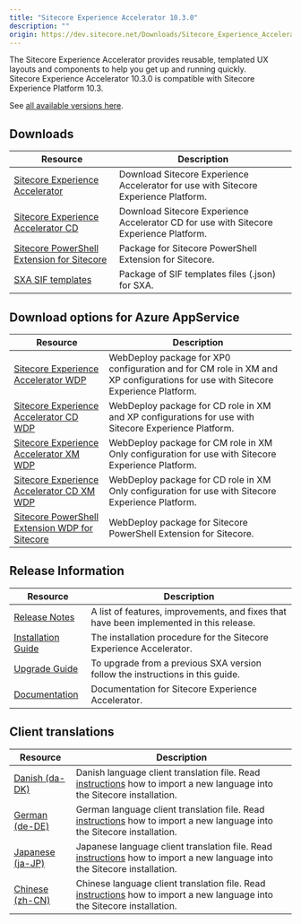 ```yaml
---
title: "Sitecore Experience Accelerator 10.3.0"
description: ""
origin: https://dev.sitecore.net/Downloads/Sitecore_Experience_Accelerator/10x/Sitecore_Experience_Accelerator_1030
---
```

 
The Sitecore Experience Accelerator provides reusable, templated UX layouts and components to help you get up and running quickly.\
Sitecore Experience Accelerator 10.3.0 is compatible with Sitecore Experience Platform 10.3.

See [all available versions here](/downloads/Sitecore_Experience_Accelerator).

## Downloads

 | Resource | Description |
 | --- | --- |
 | [Sitecore Experience Accelerator](https://scdp.blob.core.windows.net/downloads/Sitecore%20Experience%20Accelerator/10x/Sitecore%20Experience%20Accelerator%201030/Secure/Sitecore%20Experience%20Accelerator%2010.3.0%20rev.%2000074.zip) | Download Sitecore Experience Accelerator for use with Sitecore Experience Platform. |
 | [Sitecore Experience Accelerator CD](https://scdp.blob.core.windows.net/downloads/Sitecore%20Experience%20Accelerator/10x/Sitecore%20Experience%20Accelerator%201030/Secure/Sitecore%20Experience%20Accelerator%2010.3.0%20rev.%2000074%20CD.zip) | Download Sitecore Experience Accelerator CD for use with Sitecore Experience Platform. |
 | [Sitecore PowerShell Extension for Sitecore](https://scdp.blob.core.windows.net/downloads/Sitecore%20Experience%20Accelerator/10x/Sitecore%20Experience%20Accelerator%201030/Secure/Sitecore.PowerShell.Extensions-6.4-IAR.zip) | Package for Sitecore PowerShell Extension for Sitecore. |
 | [SXA SIF templates](https://scdp.blob.core.windows.net/downloads/Sitecore%20Experience%20Accelerator/10x/Sitecore%20Experience%20Accelerator%201030/Secure/SXA%20SIF%20Templates%2010.3.0%20rev.%2000074.zip) | Package of SIF templates files (.json) for SXA. |

## Download options for Azure AppService

 | Resource | Description |
 | --- | --- |
 | [Sitecore Experience Accelerator WDP](https://scdp.blob.core.windows.net/downloads/Sitecore%20Experience%20Accelerator/10x/Sitecore%20Experience%20Accelerator%201030/Secure/Sitecore%20Experience%20Accelerator%2010.3.0%20rev.%2000074.scwdp.zip) | WebDeploy package for XP0 configuration and for CM role in XM and XP configurations for use with Sitecore Experience Platform. |
 | [Sitecore Experience Accelerator CD WDP](https://scdp.blob.core.windows.net/downloads/Sitecore%20Experience%20Accelerator/10x/Sitecore%20Experience%20Accelerator%201030/Secure/Sitecore%20Experience%20Accelerator%2010.3.0%20rev.%2000074%20CD.scwdp.zip) | WebDeploy package for CD role in XM and XP configurations for use with Sitecore Experience Platform. |
 | [Sitecore Experience Accelerator XM WDP](https://scdp.blob.core.windows.net/downloads/Sitecore%20Experience%20Accelerator/10x/Sitecore%20Experience%20Accelerator%201030/Secure/Sitecore%20Experience%20Accelerator%20XM%2010.3.0%20rev.%2000074.scwdp.zip) | WebDeploy package for CM role in XM Only configuration for use with Sitecore Experience Platform. |
 | [Sitecore Experience Accelerator CD XM WDP](https://scdp.blob.core.windows.net/downloads/Sitecore%20Experience%20Accelerator/10x/Sitecore%20Experience%20Accelerator%201030/Secure/Sitecore%20Experience%20Accelerator%20XM%2010.3.0%20rev.%2000074%20CD.scwdp.zip) | WebDeploy package for CD role in XM Only configuration for use with Sitecore Experience Platform. |
 | [Sitecore PowerShell Extension WDP for Sitecore](https://scdp.blob.core.windows.net/downloads/Sitecore%20Experience%20Accelerator/10x/Sitecore%20Experience%20Accelerator%201030/Secure/Sitecore.PowerShell.Extensions-6.4-IAR.scwdp.zip) | WebDeploy package for Sitecore PowerShell Extension for Sitecore. |

## Release Information

 | Resource | Description |
 | --- | --- |
 | [Release Notes](/downloads/Sitecore_Experience_Accelerator/10x/Sitecore_Experience_Accelerator_1030/Release_Notes) | A list of features, improvements, and fixes that have been implemented in this release. |
 | [Installation Guide](https://scdp.blob.core.windows.net/downloads/Sitecore%20Experience%20Accelerator/10x/Sitecore%20Experience%20Accelerator%201030/Secure/SXA_10_3_0_installation_guide-pdf-en.pdf) | The installation procedure for the Sitecore Experience Accelerator. |
 | [Upgrade Guide](https://scdp.blob.core.windows.net/downloads/Sitecore%20Experience%20Accelerator/10x/Sitecore%20Experience%20Accelerator%201030/Secure/SXA_10_3_0_upgrade_guide-pdf-en.pdf) | To upgrade from a previous SXA version follow the instructions in this guide. |
 | [Documentation](https://doc.sitecore.com/developers/sxa/103/sitecore-experience-accelerator/en/index-en.html) | Documentation for Sitecore Experience Accelerator. |

## Client translations

 | Resource | Description |
 | --- | --- |
 | [Danish (da-DK)](https://scdp.blob.core.windows.net/downloads/Sitecore%20Experience%20Accelerator/10x/Sitecore%20Experience%20Accelerator%201030/Secure/Sitecore%20Experience%20Accelerator%2010.3.0%20rev.%2000074%20(da-DK).zip) | Danish language client translation file. Read [instructions](https://doc.sitecore.com/xp/en/developers/sxa/103/sitecore-experience-accelerator/install-a-translation-file-for-sxa.html) how to import a new language into the Sitecore installation. |
 | [German (de-DE)](https://scdp.blob.core.windows.net/downloads/Sitecore%20Experience%20Accelerator/10x/Sitecore%20Experience%20Accelerator%201030/Secure/Sitecore%20Experience%20Accelerator%2010.3.0%20rev.%2000074%20(de-DE).zip) | German language client translation file. Read [instructions](https://doc.sitecore.com/xp/en/developers/sxa/103/sitecore-experience-accelerator/install-a-translation-file-for-sxa.html) how to import a new language into the Sitecore installation. |
 | [Japanese (ja-JP)](https://scdp.blob.core.windows.net/downloads/Sitecore%20Experience%20Accelerator/10x/Sitecore%20Experience%20Accelerator%201030/Secure/Sitecore%20Experience%20Accelerator%2010.3.0%20rev.%2000074%20(ja-JP).zip) | Japanese language client translation file. Read [instructions](https://doc.sitecore.com/xp/en/developers/sxa/103/sitecore-experience-accelerator/install-a-translation-file-for-sxa.html) how to import a new language into the Sitecore installation. |
 | [Chinese (zh-CN)](https://scdp.blob.core.windows.net/downloads/Sitecore%20Experience%20Accelerator/10x/Sitecore%20Experience%20Accelerator%201030/Secure/Sitecore%20Experience%20Accelerator%2010.3.0%20rev.%2000074%20(zh-CN).zip) | Chinese language client translation file. Read [instructions](https://doc.sitecore.com/xp/en/developers/sxa/103/sitecore-experience-accelerator/install-a-translation-file-for-sxa.html) how to import a new language into the Sitecore installation. |